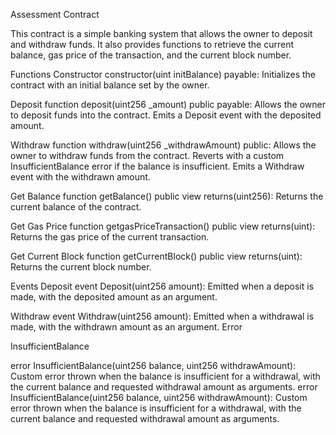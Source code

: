 Assessment Contract



This contract is a simple banking system that allows the owner to deposit and withdraw funds. It also provides functions to retrieve the current balance, gas price of the transaction, and the current block number.



Functions
Constructor
constructor(uint initBalance) payable: Initializes the contract with an initial balance set by the owner.




Deposit
function deposit(uint256 _amount) public payable: Allows the owner to deposit funds into the contract. Emits a Deposit event with the deposited amount.




Withdraw
function withdraw(uint256 _withdrawAmount) public: Allows the owner to withdraw funds from the contract. Reverts with a custom InsufficientBalance error if the balance is insufficient. Emits a Withdraw event with the withdrawn amount.




Get Balance
function getBalance() public view returns(uint256): Returns the current balance of the contract.




Get Gas Price
function getgasPriceTransaction() public view returns(uint): Returns the gas price of the current transaction.





Get Current Block
function getCurrentBlock() public view returns(uint): Returns the current block number.





Events
Deposit
event Deposit(uint256 amount): Emitted when a deposit is made, with the deposited amount as an argument.




Withdraw
event Withdraw(uint256 amount): Emitted when a withdrawal is made, with the withdrawn amount as an argument.
Error





InsufficientBalance

error InsufficientBalance(uint256 balance, uint256 withdrawAmount): Custom error thrown when the balance is insufficient for a withdrawal, with the current balance and requested withdrawal amount as arguments.
error InsufficientBalance(uint256 balance, uint256 withdrawAmount): Custom error thrown when the balance is insufficient for a withdrawal, with the current balance and requested withdrawal amount as arguments.

